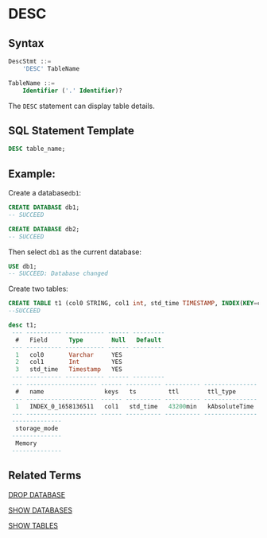 # DESC 

## Syntax

```sql
DescStmt ::=
    'DESC' TableName

TableName ::=
    Identifier ('.' Identifier)?
```

The `DESC` statement can display table details.

## SQL Statement Template

```sql
DESC table_name;
```

## Example:

Create a database`db1`:

```sql
CREATE DATABASE db1;
-- SUCCEED

CREATE DATABASE db2;
-- SUCCEED
```

Then select `db1` as the current database:

```sql
USE db1;
-- SUCCEED: Database changed
```

Create two tables:

```sql
CREATE TABLE t1 (col0 STRING, col1 int, std_time TIMESTAMP, INDEX(KEY=col1, TS=std_time, TTL_TYPE=absolute, TTL=30d));
--SUCCEED

desc t1;
 --- ---------- ----------- ------ ---------
  #   Field      Type        Null   Default
 --- ---------- ----------- ------ ---------
  1   col0       Varchar     YES
  2   col1       Int         YES
  3   std_time   Timestamp   YES
 --- ---------- ----------- ------ ---------
 --- -------------------- ------ ---------- ---------- ---------------
  #   name                 keys   ts         ttl        ttl_type
 --- -------------------- ------ ---------- ---------- ---------------
  1   INDEX_0_1658136511   col1   std_time   43200min   kAbsoluteTime
 --- -------------------- ------ ---------- ---------- ---------------
 --------------
  storage_mode
 --------------
  Memory
 --------------

```



## Related Terms 

[DROP DATABASE](./DROP_DATABASE_STATEMENT.md)

[SHOW DATABASES](./SHOW_DATABASES_STATEMENT.md)

[SHOW TABLES](./SHOW_TABLES_STATEMENT.md)

